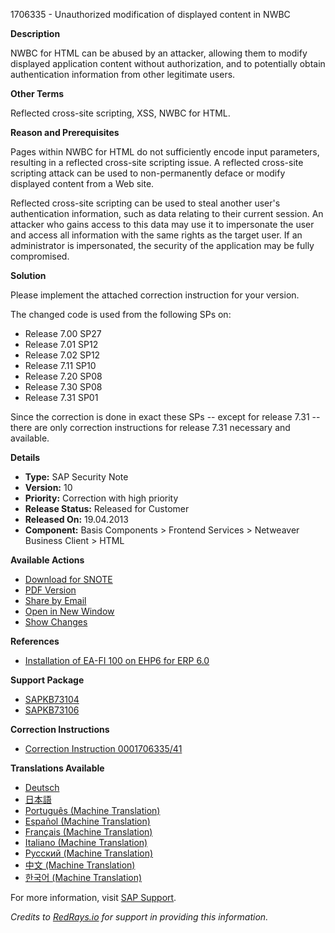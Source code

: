 1706335 - Unauthorized modification of displayed content in NWBC

**Description**

NWBC for HTML can be abused by an attacker, allowing them to modify displayed application content without authorization, and to potentially obtain authentication information from other legitimate users.

**Other Terms**

Reflected cross-site scripting, XSS, NWBC for HTML.

**Reason and Prerequisites**

Pages within NWBC for HTML do not sufficiently encode input parameters, resulting in a reflected cross-site scripting issue. A reflected cross-site scripting attack can be used to non-permanently deface or modify displayed content from a Web site.

Reflected cross-site scripting can be used to steal another user's authentication information, such as data relating to their current session. An attacker who gains access to this data may use it to impersonate the user and access all information with the same rights as the target user. If an administrator is impersonated, the security of the application may be fully compromised.

**Solution**

Please implement the attached correction instruction for your version.

The changed code is used from the following SPs on:

- Release 7.00 SP27
- Release 7.01 SP12
- Release 7.02 SP12
- Release 7.11 SP10
- Release 7.20 SP08
- Release 7.30 SP08
- Release 7.31 SP01

Since the correction is done in exact these SPs -- except for release 7.31 -- there are only correction instructions for release 7.31 necessary and available.

**Details**

- **Type:** SAP Security Note
- **Version:** 10
- **Priority:** Correction with high priority
- **Release Status:** Released for Customer
- **Released On:** 19.04.2013
- **Component:** Basis Components > Frontend Services > Netweaver Business Client > HTML

**Available Actions**

- [Download for SNOTE](https://notesdownloads.sap.com/note/0040000010138922017)
- [PDF Version](https://userapps.support.sap.com/sap/support/sfm/notes/print/0001706335?language=en-US&token=86655193FCB8EBA0BAF1329AAF117AE3)
- [Share by Email](https://me.sap.com/notes/1706335/share)
- [Open in New Window](https://me.sap.com/notes/1706335/open)
- [Show Changes](https://me.sap.com/notesLatestChanges/0001706335/E/diff)

**References**

- [Installation of EA-FI 100 on EHP6 for ERP 6.0](https://me.sap.com/notes/1686011)

**Support Package**

- [SAPKB73104](https://me.sap.com/supportpackage/SAPKB73104)
- [SAPKB73106](https://me.sap.com/supportpackage/SAPKB73106)

**Correction Instructions**

- [Correction Instruction 0001706335/41](https://me.sap.com/corrins/0001706335/41)

**Translations Available**

- [Deutsch](https://me.sap.com/notes/0001706335/D)
- [日本語](https://me.sap.com/notes/0001706335/J)
- [Português (Machine Translation)](https://me.sap.com/notes/0001706335/P)
- [Español (Machine Translation)](https://me.sap.com/notes/0001706335/S)
- [Français (Machine Translation)](https://me.sap.com/notes/0001706335/F)
- [Italiano (Machine Translation)](https://me.sap.com/notes/0001706335/I)
- [Русский (Machine Translation)](https://me.sap.com/notes/0001706335/R)
- [中文 (Machine Translation)](https://me.sap.com/notes/0001706335/1)
- [한국어 (Machine Translation)](https://me.sap.com/notes/0001706335/3)

For more information, visit [SAP Support](https://me.sap.com/notes/1706335).

*Credits to [RedRays.io](https://redrays.io) for support in providing this information.*